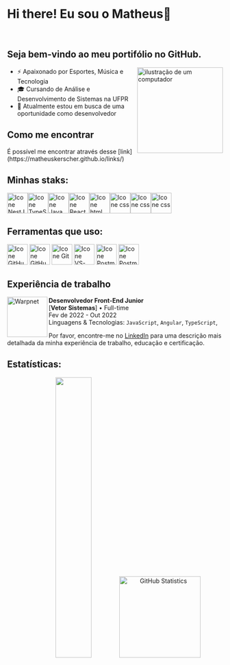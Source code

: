 <h1> Hi there! Eu sou o Matheus👋 </h1><br>

## Seja bem-vindo ao meu portifólio no GitHub. 
<img src="https://raw.githubusercontent.com/MicaelliMedeiros/micaellimedeiros/master/image/computer-illustration.png" alt="ilustração de um computador" min-width="200px" max-width="200px" width="200px" align="right">

- ⚡ Apaixonado por Esportes, Música e Tecnologia
- 🎓 Cursando de Análise e Desenvolvimento de Sistemas na UFPR
- 🏦 Atualmente estou em busca de uma oportunidade como desenvolvedor

<h2 align='left'>Como me encontrar</h2> 
É possível me encontrar através desse [link](https://matheuskerscher.github.io/links/)


## Minhas staks:
<div style="display:flex">
  <img height="48px" width="48px" alt="Icone NestJS" src="https://skillicons.dev/icons?i=angular"/>
  <img height="48px" width="48px" alt="Icone TypeScript" src="https://skillicons.dev/icons?i=ts"/>
  <img height="48px" width="48px" alt="Icone Java Script" src="https://skillicons.dev/icons?i=js"/>
    <img height="48px" width="48px" alt="Icone React" src="https://skillicons.dev/icons?i=bootstrap"/>
  <img height="48px" width="48px" alt="Icone html" src="https://skillicons.dev/icons?i=html"/>
  <img height="48px" width="48px" alt="Icone css" src="https://skillicons.dev/icons?i=css"/>
  <img height="48px" width="48px" alt="Icone css" src="https://skillicons.dev/icons?i=java"/>
   <img height="48px" width="48px" alt="Icone css" src="https://skillicons.dev/icons?i=mysql"/>
</div>

## Ferramentas que uso:
[<img height="48px" width="48px" alt="Icone GitHub" src="https://skillicons.dev/icons?i=github"/>](https://github.com/)
[<img height="48px" width="48px" alt="Icone GitHub" src="https://skillicons.dev/icons?i=gitlab"/>](https://gitlab.com/)
[<img height="48px" width="48px" alt="Icone Git" src="https://skillicons.dev/icons?i=git"/>](https://git-scm.com)
[<img height="48px" width="48px" alt="Icone VS-Code" src="https://skillicons.dev/icons?i=vscode"/>](https://code.visualstudio.com)
[<img height="48px" width="48px" alt="Icone Postman" src="https://skillicons.dev/icons?i=postman"/>](https://www.postman.com)
[<img height="48px" width="48px" alt="Icone Postman" src="https://skillicons.dev/icons?i=idea"/>](https://www.jetbrains.com/pt-br/idea/)

## Experiência de trabalho

<img align="left" height="94px" width="94px" alt="Warpnet" src="https://vetorsistemas.com.br/assets/img/logo-vetor-site.svg"/>

**Desenvolvedor Front-End Junior** \
[**Vetor Sistemas**] • Full-time \
Fev de 2022 - Out 2022 \
Linguagens & Tecnologias: `JavaScript`, `Angular`, `TypeScript`,
<br/>

Por favor, encontre-me no [LinkedIn](https://www.linkedin.com/in/matheus-kerscher/) para uma descrição mais detalhada da minha experiência de trabalho, educação e certificação.

## Estatísticas:
<div align="center">
  <img width="41%" src="https://github-readme-stats.vercel.app/api/top-langs/?username=MatheusKerscher&layout=compact&langs_count=7&theme=tokyonight"/>
  <img height="190px" alt="GitHub Statistics" src="http://github-readme-streak-stats.herokuapp.com/?user=MatheusKerscher&amp;theme=tokyonight"/>
</div>

